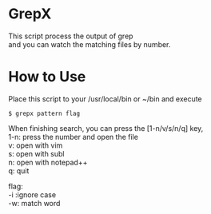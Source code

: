 # GrepX
This script process the output of grep  
and you can watch the matching files by number.

# How to Use
Place this script to your /usr/local/bin or ~/bin and execute  
```
$ grepx pattern flag
```
When finishing search, you can press the [1-n/v/s/n/q] key,  
1-n: press the number and open the file  
v: open with vim  
s: open with subl  
n: open with notepad++  
q: quit  

flag:  
-i :ignore case  
-w: match word  